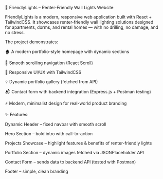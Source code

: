 🌟 FriendlyLights – Renter-Friendly Wall Lights Website

FriendlyLights is a modern, responsive web application built with React + TailwindCSS.
It showcases renter-friendly wall lighting solutions designed for apartments, dorms, and rental homes — with no drilling, no damage, and no stress.


The project demonstrates:

🏠 A modern portfolio-style homepage with dynamic sections

🔗 Smooth scrolling navigation (React Scroll)

🎨 Responsive UI/UX with TailwindCSS

💡 Dynamic portfolio gallery (fetched from API)

📬 Contact form with backend integration (Express.js + Postman testing)

⚡ Modern, minimalist design for real-world product branding

✨ Features:

Dynamic Header – fixed navbar with smooth scroll

Hero Section – bold intro with call-to-action

Projects Showcase – highlight features & benefits of renter-friendly lights

Portfolio Section – dynamic images fetched via JSONPlaceholder API

Contact Form – sends data to backend API (tested with Postman)

Footer – simple, clean branding
